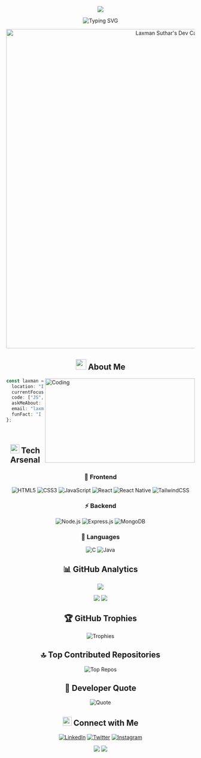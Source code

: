 <!-- Futuristic 3D Header -->
<div align="center">
  <!-- 3D Banner -->
  <img src="https://capsule-render.vercel.app/api?type=waving&color=0:6366F1,50:3B82F6,100:22C55E&height=200&section=header&text=Laxman%20Suthar&fontSize=60&fontColor=ffffff&animation=fadeIn&fontAlignY=35&desc=Full%20Stack%20MERN%20Developer&descAlignY=55"/>

  <!-- Animated Tech Title -->
  ![Typing SVG](https://readme-typing-svg.demolab.com?font=JetBrains+Mono&weight=700&size=35&duration=3000&pause=1000&color=6366F1&center=true&vCenter=true&width=500&lines=MERN+Stack+Developer;JavaScript+Expert;React+Specialist;Node.js+Developer)

  <!-- Dynamic 3D Dev Card -->
  <a href="https://app.daily.dev/laxman6375">
    <img src="https://api.daily.dev/devcards/v2/EbsoHIhVXbrLspd1mD7UF.png?type=wide&r=483" width="852" alt="Laxman Suthar's Dev Card"/>
  </a>
</div>

<!-- About Me Section with 3D Animation -->
<div align="center">
  <h2>
    <img src="https://media.giphy.com/media/hvRJCLFzcasrR4ia7z/giphy.gif" width="28">
    About Me
  </h2>
</div>

<div align="left">
  <img align="right" alt="Coding" width="400" height="225" src="https://media4.giphy.com/media/v1.Y2lkPTc5MGI3NjExNjZyeDhvd24xZWY1dTR0MGpvYjJtNHg2b3c2aGo2aDJlZGpna2dsYSZlcD12MV9pbnRlcm5hbF9naWZfYnlfaWQmY3Q9Zw/qgQUggAC3Pfv687qPC/giphy.gif">

  ```typescript
  const laxman = {
    location: "India 🇮🇳",
    currentFocus: "MERN Stack Development 🚀",
    code: ["JS", "TS", "React", "React Native", "Node.js"],
    askMeAbout: ["Web Dev", "React Native", "MERN", "JavaScript"],
    email: "laxmansuthar365@gmail.com",
    funFact: "I speak fluent JavaScript… and broken English. 😆"
  };




  ```
</div>

<!-- Tech Stack with 3D Icons -->
<div align="center">
  <h2>
    <img src="https://media2.giphy.com/media/QssGEmpkyEOhBCb7e1/giphy.gif?cid=ecf05e47a0n3gi1bfqntqmob8g9aid1oyj2wr3ds3mg700bl&rid=giphy.gif" width="24px" height="24px">
    Tech Arsenal
  </h2>

  <!-- Frontend -->
  <h3>🎨 Frontend</h3>
  
  ![HTML5](https://img.shields.io/badge/-HTML5-%23E34F26?style=for-the-badge&logo=html5&logoColor=white&logoWidth=30)
  ![CSS3](https://img.shields.io/badge/-CSS3-%231572B6?style=for-the-badge&logo=css3&logoColor=white&logoWidth=30)
  ![JavaScript](https://img.shields.io/badge/-JavaScript-%23F7DF1E?style=for-the-badge&logo=javascript&logoColor=black&logoWidth=30)
  ![React](https://img.shields.io/badge/-React-%2361DAFB?style=for-the-badge&logo=react&logoColor=black&logoWidth=30)
  ![React Native](https://img.shields.io/badge/React%20Native-61DAFB?style=for-the-badge&logo=react&logoColor=black)
  ![TailwindCSS](https://img.shields.io/badge/-Tailwind-%2338B2AC?style=for-the-badge&logo=tailwind-css&logoColor=white&logoWidth=30)

  <!-- Backend -->
  <h3>⚡ Backend</h3>
  
  ![Node.js](https://img.shields.io/badge/-Node.js-%23339933?style=for-the-badge&logo=node.js&logoColor=white&logoWidth=30)
  ![Express.js](https://img.shields.io/badge/-Express.js-%23404d59?style=for-the-badge&logo=express&logoColor=white&logoWidth=30)
  ![MongoDB](https://img.shields.io/badge/-MongoDB-%234ea94b?style=for-the-badge&logo=mongodb&logoColor=white&logoWidth=30)

  <!-- Languages -->
  <h3>🔧 Languages</h3>
  
  ![C](https://img.shields.io/badge/-C-%2300599C?style=for-the-badge&logo=c&logoColor=white&logoWidth=30)
  ![Java](https://img.shields.io/badge/-Java-%23ED8B00?style=for-the-badge&logo=java&logoColor=white&logoWidth=30)
</div>

<!-- GitHub Stats with 3D Animations -->
<div align="center">
  <h2>📊 GitHub Analytics</h2>

  <!-- Stats Cards with Animations -->
  <p align="center">
    <picture>
      <source 
        srcset="https://github-readme-stats.vercel.app/api?username=laxman6375&show_icons=true&theme=github_dark&hide_border=true&bg_color=0d1117&title_color=6366F1&text_color=ffffff&icon_color=22C55E"
        media="(prefers-color-scheme: dark)"
      />
      <source
        srcset="https://github-readme-stats.vercel.app/api?username=laxman6375&show_icons=true&hide_border=true&title_color=6366F1&icon_color=22C55E"
        media="(prefers-color-scheme: light)"
      />
      <img src="https://github-readme-stats.vercel.app/api?username=laxman6375&show_icons=true&hide_border=true" />
    </picture>
  </p>

  <!-- Streak Stats -->
  <picture>
    <source media="(prefers-color-scheme: dark)" srcset="https://github-readme-streak-stats.herokuapp.com?user=laxman6375&theme=github-dark&hide_border=true&ring=6366F1&fire=22C55E&currStreakLabel=6366F1" />
    <source media="(prefers-color-scheme: light)" srcset="https://github-readme-streak-stats.herokuapp.com?user=laxman6375&hide_border=true&ring=6366F1&fire=22C55E&currStreakLabel=6366F1" />
    <img src="https://github-readme-streak-stats.herokuapp.com?user=laxman6375&hide_border=true" />
  </picture>

  <!-- Language Stats -->
  <picture>
    <source media="(prefers-color-scheme: dark)" srcset="https://github-readme-stats.vercel.app/api/top-langs/?username=laxman6375&layout=compact&theme=github_dark&hide_border=true&title_color=6366F1&text_color=ffffff" />
    <source media="(prefers-color-scheme: light)" srcset="https://github-readme-stats.vercel.app/api/top-langs/?username=laxman6375&layout=compact&hide_border=true&title_color=6366F1" />
    <img src="https://github-readme-stats.vercel.app/api/top-langs/?username=laxman6375&layout=compact&hide_border=true" />
  </picture>


<!-- Trophies Section -->
<div align="center">
  <h2>🏆 GitHub Trophies</h2>
  
  ![Trophies](https://github-profile-trophy.vercel.app/?username=laxman6375&theme=algolia&no-frame=true&column=7&margin-w=15)
</div>

<!-- Top Repos Section -->
<div align="center">
  <h2>🔝 Top Contributed Repositories</h2>
  
  ![Top Repos](https://github-contributor-stats.vercel.app/api?username=laxman6375&limit=5&theme=algolia&combine_all_yearly_contributions=true)
</div>

<!-- Dev Quote -->
<div align="center">
  <h2>💭 Developer Quote</h2>
  
  ![Quote](https://quotes-github-readme.vercel.app/api?type=horizontal&theme=tokyonight)
</div>

<!-- Connect Section -->
<div align="center">
  <h2>
    <img src="https://media.giphy.com/media/LnQjpWaON8nhr21vNW/giphy.gif" width="24px" height="24px">
    Connect with Me
  </h2>
  
  [![LinkedIn](https://img.shields.io/badge/-LinkedIn-%230A66C2?style=for-the-badge&logo=linkedin&logoColor=white&logoWidth=30)](https://www.linkedin.com/in/laxman-suthar/)
  [![Twitter](https://img.shields.io/badge/-Twitter-%231DA1F2?style=for-the-badge&logo=twitter&logoColor=white&logoWidth=30)](https://twitter.com/Laxman_JS)
  [![Instagram](https://img.shields.io/badge/-Instagram-%23E4405F?style=for-the-badge&logo=instagram&logoColor=white&logoWidth=30)](https://www.instagram.com/_lucky.js/)
</div>

<!-- Animated Footer -->
<div align="center">
  <picture>
    <source media="(prefers-color-scheme: dark)" srcset="https://capsule-render.vercel.app/api?type=waving&color=0:6366F1,50:3B82F6,100:22C55E&height=120&section=footer&text=Open%20to%20Opportunities&fontSize=24&fontColor=ffffff&animation=fadeIn&fontAlignY=65" />
    <source media="(prefers-color-scheme: light)" srcset="https://capsule-render.vercel.app/api?type=waving&color=0:6366F1,50:3B82F6,100:22C55E&height=120&section=footer&text=Open%20to%20Opportunities&fontSize=24&fontColor=ffffff&animation=fadeIn&fontAlignY=65" />
    <img src="https://capsule-render.vercel.app/api?type=waving&color=gradient&height=120&section=footer" />
  </picture>

  <!-- Profile Views Counter -->
  <img src="https://komarev.com/ghpvc/?username=laxman6375&color=6366F1&style=for-the-badge&label=PROFILE+VIEWS" />
</div>
